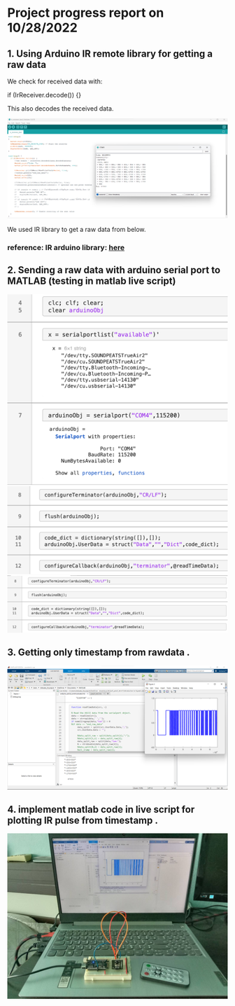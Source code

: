 # Project progress report on 10/28/2022

## 1. Using Arduino IR remote library for getting a raw data 

We check for received data with:

if (IrReceiver.decode()) {}

This also decodes the received data.

![arduino_ir_remote_library](/images/week1/arduino_irremote.png)

We used IR library to get a raw data from below.
### reference: IR arduino library: [here](https://github.com/Arduino-IRremote/Arduino-IRremote)


## 2. Sending a raw data with arduino serial port to MATLAB  (testing in matlab live script)

![math_lab_with_arduino](/images/week1/arduino_with_matlab.png)
![math_lab_with_arduino2](/images/week1/arduino_with_matlab_2.png)
![math_lab_with_arduino3](/images/week1/arduino_with_matlab_3.png)



## 3. Getting only timestamp from rawdata . 

![timestamp_data](/images/week1/matlab_arduino_ir_signal-1.png)

## 4. implement matlab code in live script for plotting IR pulse from timestamp .

![test](/images/week1/matlab_arduino_ir_signal-3.jpg)

